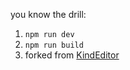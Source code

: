 you know the drill:

1. `npm run dev`
2. `npm run build`
3. forked from [KindEditor](https://github.com/kindsoft/kindeditor)
